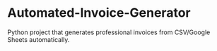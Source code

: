 # Automated-Invoice-Generator
Python project that generates professional invoices from CSV/Google Sheets automatically.
